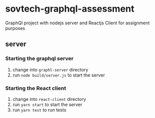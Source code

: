 # sovtech-graphql-assessment
GraphQl project with nodejs server and Reactjs Client for assignment purposes 

## server

### Starting the graphql server 
1. change into `graphl-server` directory
2. run `node build/server.js` to start the server

### Starting the React client 
1. change into `react-client` directory
2. run `yarn start` to start the server
3. run `yarn test` to run tests

